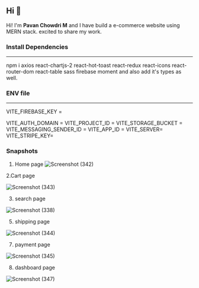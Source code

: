## Hi 👋

Hi! I'm **Pavan Chowdri M** and I have build a e-commerce website using MERN stack. excited to share my work.


### Install Dependencies
----
npm i axios react-chartjs-2 react-hot-toast react-redux react-icons react-router-dom react-table sass firebase moment 
and also add it's types as well.

### ENV file
---

VITE_FIREBASE_KEY =  

VITE_AUTH_DOMAIN =
VITE_PROJECT_ID = 
VITE_STORAGE_BUCKET = 
VITE_MESSAGING_SENDER_ID =
VITE_APP_ID = 
VITE_SERVER=
VITE_STRIPE_KEY=

### Snapshots
1. Home page
   ![Screenshot (342)](https://github.com/user-attachments/assets/0fc4521b-fa8c-47ea-b78a-4c4fccdc56d6)
   
2.Cart page

![Screenshot (343)](https://github.com/user-attachments/assets/5ca13e6e-ce8e-4ff0-95b7-bb729f0a0df3)

3. search page
   
![Screenshot (338)](https://github.com/user-attachments/assets/c64b8ee6-5956-4280-b69b-83f8b8f656f1)

5. shipping page
   
 ![Screenshot (344)](https://github.com/user-attachments/assets/7f999707-2e3a-4d08-ac21-42b080230d7c)
 
7. payment page
   
![Screenshot (345)](https://github.com/user-attachments/assets/579cb227-fec1-4d47-a412-7cd5e5717f4c)

8. dashboard page
   
 ![Screenshot (347)](https://github.com/user-attachments/assets/bb7b9e5d-3ed3-460c-8b76-4a25f954bb36)
